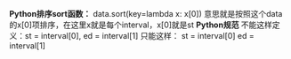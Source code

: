**Python排序sort函数：**
data.sort(key=lambda x: x[0])
意思就是按照这个data的x[0]项排序，在这里x就是每个interval，x[0]就是st
​
**Python规范**
不能这样定义：st = interval[0], ed = interval[1]
只能这样：
st = interval[0]
ed = interval[1]